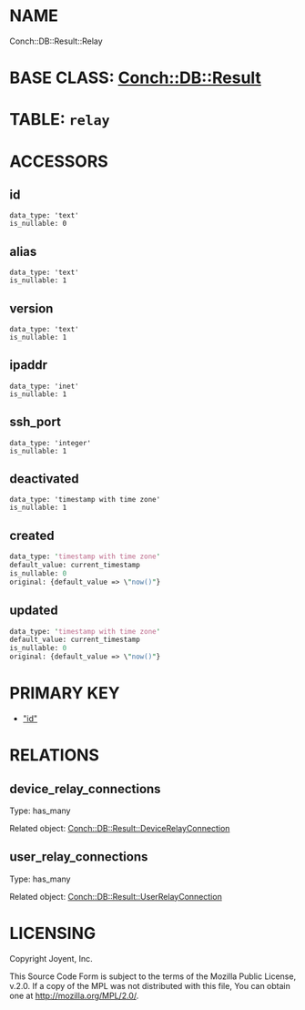# NAME

Conch::DB::Result::Relay

# BASE CLASS: [Conch::DB::Result](https://metacpan.org/pod/Conch::DB::Result)

# TABLE: `relay`

# ACCESSORS

## id

```
data_type: 'text'
is_nullable: 0
```

## alias

```
data_type: 'text'
is_nullable: 1
```

## version

```
data_type: 'text'
is_nullable: 1
```

## ipaddr

```
data_type: 'inet'
is_nullable: 1
```

## ssh\_port

```
data_type: 'integer'
is_nullable: 1
```

## deactivated

```
data_type: 'timestamp with time zone'
is_nullable: 1
```

## created

```perl
data_type: 'timestamp with time zone'
default_value: current_timestamp
is_nullable: 0
original: {default_value => \"now()"}
```

## updated

```perl
data_type: 'timestamp with time zone'
default_value: current_timestamp
is_nullable: 0
original: {default_value => \"now()"}
```

# PRIMARY KEY

- ["id"](#id)

# RELATIONS

## device\_relay\_connections

Type: has\_many

Related object: [Conch::DB::Result::DeviceRelayConnection](https://metacpan.org/pod/Conch::DB::Result::DeviceRelayConnection)

## user\_relay\_connections

Type: has\_many

Related object: [Conch::DB::Result::UserRelayConnection](https://metacpan.org/pod/Conch::DB::Result::UserRelayConnection)

# LICENSING

Copyright Joyent, Inc.

This Source Code Form is subject to the terms of the Mozilla Public License,
v.2.0. If a copy of the MPL was not distributed with this file, You can obtain
one at http://mozilla.org/MPL/2.0/.
